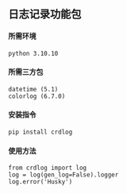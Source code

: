 ## 日志记录功能包

#### 所需环境

```
python 3.10.10
```

#### 所需三方包

```
datetime (5.1)
colorlog (6.7.0)
```

#### 安装指令

```
pip install crdlog
```

#### 使用方法

```
from crdlog import log
log = log(gen_log=False).logger
log.error('Husky')
```
